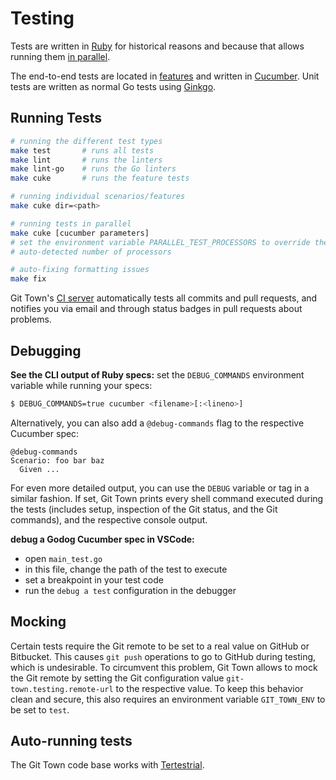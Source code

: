 # Testing

Tests are written in [Ruby](https://www.ruby-lang.org) for historical reasons
and because that allows running them
[in parallel](https://github.com/grosser/parallel_tests).

The end-to-end tests are located in [features](../../features) and written in
[Cucumber](https://github.com/cucumber/cucumber-ruby). Unit tests are written as
normal Go tests using [Ginkgo](https://github.com/onsi/ginkgo).

## Running Tests

```bash
# running the different test types
make test       # runs all tests
make lint       # runs the linters
make lint-go    # runs the Go linters
make cuke       # runs the feature tests

# running individual scenarios/features
make cuke dir=<path>

# running tests in parallel
make cuke [cucumber parameters]
# set the environment variable PARALLEL_TEST_PROCESSORS to override the
# auto-detected number of processors

# auto-fixing formatting issues
make fix
```

Git Town's [CI server](https://circleci.com/gh/Originate/git-town) automatically
tests all commits and pull requests, and notifies you via email and through
status badges in pull requests about problems.

## Debugging

**See the CLI output of Ruby specs:** set the `DEBUG_COMMANDS` environment
variable while running your specs:

```bash
$ DEBUG_COMMANDS=true cucumber <filename>[:<lineno>]
```

Alternatively, you can also add a `@debug-commands` flag to the respective
Cucumber spec:

```cucumber
@debug-commands
Scenario: foo bar baz
  Given ...
```

For even more detailed output, you can use the `DEBUG` variable or tag in a
similar fashion. If set, Git Town prints every shell command executed during the
tests (includes setup, inspection of the Git status, and the Git commands), and
the respective console output.

**debug a Godog Cucumber spec in VSCode:**

- open `main_test.go`
- in this file, change the path of the test to execute
- set a breakpoint in your test code
- run the `debug a test` configuration in the debugger

## Mocking

Certain tests require the Git remote to be set to a real value on GitHub or
Bitbucket. This causes `git push` operations to go to GitHub during testing,
which is undesirable. To circumvent this problem, Git Town allows to mock the
Git remote by setting the Git configuration value `git-town.testing.remote-url`
to the respective value. To keep this behavior clean and secure, this also
requires an environment variable `GIT_TOWN_ENV` to be set to `test`.

## Auto-running tests

The Git Town code base works with
[Tertestrial](https://github.com/Originate/tertestrial-server).

